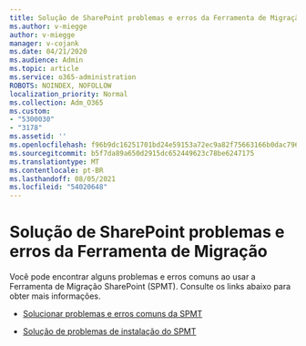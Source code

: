 ```yaml
---
title: Solução de SharePoint problemas e erros da Ferramenta de Migração
ms.author: v-miegge
author: v-miegge
manager: v-cojank
ms.date: 04/21/2020
ms.audience: Admin
ms.topic: article
ms.service: o365-administration
ROBOTS: NOINDEX, NOFOLLOW
localization_priority: Normal
ms.collection: Adm_O365
ms.custom:
- "5300030"
- "3178"
ms.assetid: ''
ms.openlocfilehash: f96b9dc16251701bd24e59153a72ec9a82f75663166b0dac796276e6f66c6424
ms.sourcegitcommit: b5f7da89a650d2915dc652449623c78be6247175
ms.translationtype: MT
ms.contentlocale: pt-BR
ms.lasthandoff: 08/05/2021
ms.locfileid: "54020648"
---
```

# <a name="troubleshooting-sharepoint-migration-tool-issues-and-errors"></a>Solução de SharePoint problemas e erros da Ferramenta de Migração

Você pode encontrar alguns problemas e erros comuns ao usar a Ferramenta de Migração SharePoint (SPMT). Consulte os links abaixo para obter mais informações.

- [Solucionar problemas e erros comuns da SPMT](https://docs.microsoft.com/sharepointmigration/troubleshooting-common-spmt-issues)

- [Solução de problemas de instalação do SPMT](https://docs.microsoft.com/sharepointmigration/spmt-install-issues)
